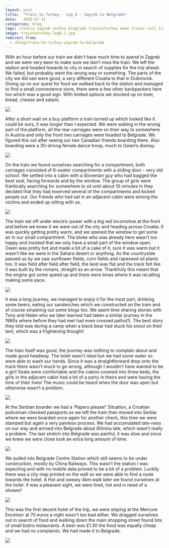 ```yaml
---
layout: post
title:  "Train to Turkey - Leg 6 - Zagreb to Belgrade"
date:   2019-07-11
categories: blog
tags: croatia zagreb serbia blegrade traintoturkey owen trains rail travel inter-rail
image: traintoturkey-leg6-1.jpg
redirect_from:
  - /blog/train-to-turkey-zagreb-to-belgrade
---
```


With an hour before our train we didn’t have much time to spend in Zagreb and we were very keen to make sure we don’t miss the train. We left the station and headed towards to city in search of supplies for the trip ahead. We failed, but probably went the wrong way or something. The parts of the city we did see were good, a very different Croatia to that in Dubrovnik. Giving up on our quest for food we walked back to the station and managed to find a small convenience store, there were a few other backpackers here too which was a good sign. With limited options we stocked up on beer, bread, cheese and salami.

![][traintoturkey-leg6-2]

After a short wait on a buy platform a train turned up which looked like it could be ours, it was longer than I expected. We were waiting in the wrong part of the platform, all the rear carriages were on their way to somewhere in Austria and only the front two carriages were headed to Belgrade. We figured this out after seeing our two Canadian friends boarding there. Also boarding were a 30-strong female dance troop, much to Owen’s dismay.

![][traintoturkey-leg6-3]

On the train we found ourselves searching for a compartment, both carriages consisted of 6-seater compartments with a sliding door - very old school. We settled into a cabin with a Slovenian guy who had bagged the best seat, facing forwards and by the window. The group of girls were frantically searching for somewhere to sit until about 10 minutes in they decided that they had reserved several of the compartments and kicked people out. Our friends who had sat in an adjacent cabin were among the victims and ended up sitting with us.

![][traintoturkey-leg6-4]

The train set off under electric power with a big red locomotive at the front and before we knew it we were out of the city and heading across Croatia. It was quickly getting pretty warm, and we opened the window to get some air in our small compartment. The bloke who was already here wasn’t too happy and insisted that we only have a small part of the window open. Owen was pretty hot and made a bit of a cake of it, sure it was warm but it wasn’t like we were in the Sahara desert or anything. As the countryside passed us by we saw sunflower fields, corn fields and rapeseed oil plants too. It was field after field after field, the land was flat and the track felt like it was built by the romans, straight as an arrow. Thankfully this meant that the engine got some speed up and there were times where it was recalling making some pace.

![][traintoturkey-leg6-5]

It was a long journey, we managed to enjoy it for the most part, drinking some beers, eating our sandwiches which we constructed on the train and of course smashing out some blogs too. We spent time sharing stories with Tony and Helen who we later learned had taken a similar journey in the 1980s where before they had met had even crossed paths(!). The best story they told was during a camp when a black bear had stuck his snout on their tent, which was a frightening thought!

![][traintoturkey-leg6-6]

The train itself was good, the journey was nothing to complain about and made good headway. The toilet wasn’t ideal but we had some water so were able to wash our hands. Since it was a straightforward drop onto the track there wasn’t much to go wrong, although I wouldn’t have wanted to be a girl! Seats were comfortable and the cabins covered into three beds, the girls in the adjacent cabin had a bit of a party in theirs and were having the time of their lives! The music could be heard when the door was open but otherwise wasn’t a problem.

![][traintoturkey-leg6-7]

At the Serbian boarder we had a ‘Papers please!’ Situation, a Croatian policeman checked passports as we left the train then moved into Serbia where we were boarded once again for another check, this time we were stamped but again a very painless process. We had accumulated late-ness on our way and arrived into Belgrade about 60mins late, which wasn’t really a problem. The last stretch into Belgrade was painful, it was slow and since we knew we were close took an extra long amount of time.

![][traintoturkey-leg6-8]

We pulled into Belgrade Centre Station which still seems to be under construction, mostly by China Railways. This wasn’t the station I was expecting and with no mobile data proved to be a bit of a problem. Luckily there was a city map printed on the wall so we were able to find a route towards the hotel. A Hot and sweaty 4km walk later we found ourselves at the hotel. It was a pleasant sight, we were tired, hot and in need of a shower!

![][traintoturkey-leg6-9]

This was the first decent hotel of the trip, we were staying at the Mercure Excelsior at 70 euros a night wasn’t too bad either. We dragged ourselves out in search of food and walking down the main shopping street found lots of small bistro restaurants. A beer was £1.30 the food was equally cheap and we had no complaints. We had made it to Belgrade.

![][traintoturkey-leg6-10]

[traintoturkey-leg6-1]: /assets/img/traintoturkey-leg6-1.jpg
[traintoturkey-leg6-2]: /assets/img/traintoturkey-leg6-2.jpg
[traintoturkey-leg6-3]: /assets/img/traintoturkey-leg6-3.jpg
[traintoturkey-leg6-4]: /assets/img/traintoturkey-leg6-4.jpg
[traintoturkey-leg6-5]: /assets/img/traintoturkey-leg6-5.jpg
[traintoturkey-leg6-6]: /assets/img/traintoturkey-leg6-6.jpg
[traintoturkey-leg6-7]: /assets/img/traintoturkey-leg6-7.jpg
[traintoturkey-leg6-8]: /assets/img/traintoturkey-leg6-8.jpg
[traintoturkey-leg6-9]: /assets/img/traintoturkey-leg6-9.jpg
[traintoturkey-leg6-10]: /assets/img/traintoturkey-leg6-10.jpg
